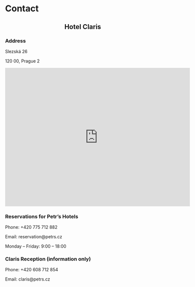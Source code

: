 # **Contact**

<h2 style="text-align: center; font-weight: bold;">Hotel Claris</h2>

### **Address**
<div class="info-text">
<p>Slezská 26</p>
<p>120 00, Prague 2</p>
</div>

<div style="text-align: center;">
<iframe src="https://www.google.com/maps/embed?pb=!1m14!1m8!1m3!1d1280.268556646699!2d14.442134033065795!3d50.076229937756565!3m2!1i1024!2i768!4f13.1!3m3!1m2!1s0x470b948502bf1527%3A0x3658327a1e32ff9c!2sHotel%20Claris!5e0!3m2!1scs!2sus!4v1748881100821!5m2!1scs!2sus" width="600" height="450" style="border:0;" allowfullscreen="" loading="lazy" referrerpolicy="no-referrer-when-downgrade"></iframe>
</div>

### **Reservations for Petr’s Hotels**

<div class="info-text">
<p>Phone: +420 775 712 882</p>
<p>Email: reservation@petrs.cz</p>
<p>Monday – Friday:  9:00 – 18:00</p>
</div>

### **Claris Reception (information only)**
<div class="info-text">
<p>Phone: +420 608 712 854</p>
<p>Email: claris@petrs.cz</p>
</div>
